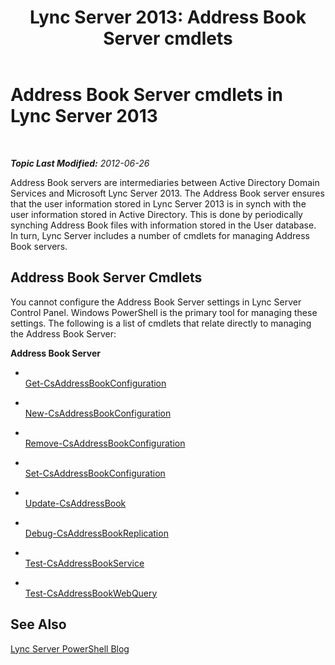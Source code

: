 ﻿---
title: 'Lync Server 2013: Address Book Server cmdlets'
TOCTitle: Address Book Server cmdlets
ms:assetid: 33da45da-3c57-4d04-9679-f0e5a0cfd37e
ms:mtpsurl: https://technet.microsoft.com/en-us/library/Gg415643(v=OCS.15)
ms:contentKeyID: 48183793
ms.date: 07/23/2014
mtps_version: v=OCS.15
---

<div data-xmlns="http://www.w3.org/1999/xhtml">

<div class="topic" data-xmlns="http://www.w3.org/1999/xhtml" data-msxsl="urn:schemas-microsoft-com:xslt" data-cs="http://msdn.microsoft.com/en-us/">

<div data-asp="http://msdn2.microsoft.com/asp">

# Address Book Server cmdlets in Lync Server 2013

</div>

<div id="mainSection">

<div id="mainBody">

<span> </span>

_**Topic Last Modified:** 2012-06-26_

Address Book servers are intermediaries between Active Directory Domain Services and Microsoft Lync Server 2013. The Address Book server ensures that the user information stored in Lync Server 2013 is in synch with the user information stored in Active Directory. This is done by periodically synching Address Book files with information stored in the User database. In turn, Lync Server includes a number of cmdlets for managing Address Book servers.

<div>

## Address Book Server Cmdlets

You cannot configure the Address Book Server settings in Lync Server Control Panel. Windows PowerShell is the primary tool for managing these settings. The following is a list of cmdlets that relate directly to managing the Address Book Server:

**Address Book Server**

  - <span></span>  
    [Get-CsAddressBookConfiguration](get-csaddressbookconfiguration.md)

  - <span></span>  
    [New-CsAddressBookConfiguration](new-csaddressbookconfiguration.md)

  - <span></span>  
    [Remove-CsAddressBookConfiguration](remove-csaddressbookconfiguration.md)

  - <span></span>  
    [Set-CsAddressBookConfiguration](set-csaddressbookconfiguration.md)

<!-- end list -->

  - <span></span>  
    [Update-CsAddressBook](update-csaddressbook.md)

<!-- end list -->

  - <span></span>  
    [Debug-CsAddressBookReplication](https://technet.microsoft.com/en-us/library/JJ205232(v=OCS.15))

<!-- end list -->

  - <span></span>  
    [Test-CsAddressBookService](test-csaddressbookservice.md)

<!-- end list -->

  - <span></span>  
    [Test-CsAddressBookWebQuery](test-csaddressbookwebquery.md)

</div>

<div>

## See Also


[Lync Server PowerShell Blog](http://go.microsoft.com/fwlink/p/?linkid=203150)  
  

</div>

</div>

<span> </span>

</div>

</div>

</div>

